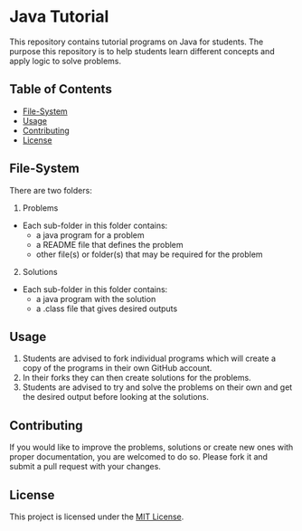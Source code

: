 # Java Tutorial

This repository contains tutorial programs on Java for students. The purpose this repository is to help students learn different concepts and apply logic to solve problems.

## Table of Contents

- [File-System](#file-system)
- [Usage](#usage)
- [Contributing](#contributing)
- [License](#license)

## File-System

There are two folders:

1. Problems
- Each sub-folder in this folder contains:
  - a java program for a problem
  - a README file that defines the problem
  - other file(s) or folder(s) that may be required for the problem

2. Solutions
- Each sub-folder in this folder contains:
  - a java program with the solution
  - a .class file that gives desired outputs

## Usage

1. Students are advised to fork individual programs which will create a copy of the programs in their own GitHub account.
2. In their forks they can then create solutions for the problems.
3. Students are advised to try and solve the problems on their own and get the desired output before looking at the solutions.

## Contributing

If you would like to improve the problems, solutions or create new ones with proper documentation, you are welcomed to do so. Please fork it and submit a pull request with your changes.

## License

This project is licensed under the [MIT License](License).

